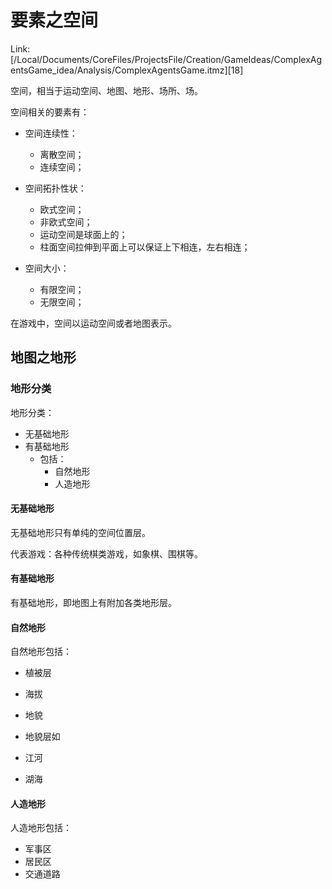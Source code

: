 # 要素之空间



Link: [/Local/Documents/CoreFiles/ProjectsFile/Creation/GameIdeas/ComplexAgentsGame_idea/Analysis/ComplexAgentsGame.itmz][18]

空间，相当于运动空间、地图、地形、场所、场。

空间相关的要素有：
- 空间连续性：
	- 离散空间；
	- 连续空间；
	
- 空间拓扑性状：
	- 欧式空间；
	- 非欧式空间；
	- 运动空间是球面上的；
	- 柱面空间拉伸到平面上可以保证上下相连，左右相连；
- 空间大小：
	- 有限空间；
	- 无限空间；


在游戏中，空间以运动空间或者地图表示。


## 地图之地形



### 地形分类



地形分类：

- 无基础地形
- 有基础地形
  - 包括：
    - 自然地形
    - 人造地形



#### 无基础地形

无基础地形只有单纯的空间位置层。

代表游戏：各种传统棋类游戏，如象棋、围棋等。



#### 有基础地形

有基础地形，即地图上有附加各类地形层。



#### 自然地形

自然地形包括：

- 植被层

- 海拔

- 地貌
- 地貌层如

- 江河
- 湖海



#### 人造地形

人造地形包括：

- 军事区
- 居民区
- 交通道路



